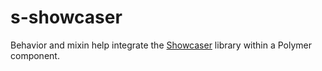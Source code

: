 # s-showcaser

Behavior and mixin help integrate the [Showcaser](https://github.com/latitudegeo/showcaser) library within a Polymer component.
